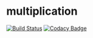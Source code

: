 # multiplication
[![Build Status](https://travis-ci.org/SreelakshmiSrikanth/multiplication.svg?branch=master)](https://travis-ci.org/SreelakshmiSrikanth/multiplication)
[![Codacy Badge](https://api.codacy.com/project/badge/Grade/e8e54682093542908116f04bc24d593b)](https://www.codacy.com/app/SreelakshmiSrikanth/multiplication?utm_source=github.com&amp;utm_medium=referral&amp;utm_content=SreelakshmiSrikanth/multiplication&amp;utm_campaign=Badge_Grade)
